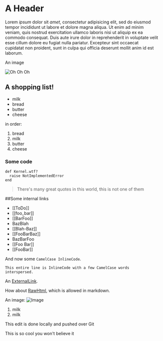 A Header
=======

Lorem *ipsum* dolor sit _amet_, consectetur adipisicing elit, sed do eiusmod tempor incididunt ut labore et dolore magna aliqua. Ut enim ad minim veniam, quis nostrud exercitation ullamco laboris nisi ut aliquip ex ea commodo consequat. Duis aute irure dolor in reprehenderit in voluptate velit esse cillum dolore eu fugiat nulla pariatur. Excepteur sint occaecat cupidatat non proident, sunt in culpa qui officia deserunt mollit anim id est laborum.

An image

<img alt="Oh Oh Oh" src="https://gitorious.org/img/logo.png" />

A shopping list!
----------------------

* milk
* bread
* butter
* cheese

in order:

1. bread
2. milk
3. butter
4. cheese

### Some code

    def Kernel.wtf?
      raise NotImplementedError
    end


> There's many great quotes in this world, 
> this is not one of them

##Some internal links
* [[ToDo]]
* [[foo_bar]]
* [[BarFoo]]
* BazBlah
* [[Blah-Baz]]
* [[FooBarBaz]]
* BazBarFoo
* [[Foo Bar]]
* [[FooBar]]

And now some `CamelCase InlineCode`.

`This entire line is InlineCode with a few CamelCase words interspersed.`

An [ExternalLink](http://example.com).

How about <a href="http://example.com/RawHtml">RawHtml</a>, which is allowed in markdown.

An image: ![Image](http://gitorious.org/images/logo-cube-text.png)

1. milk
1. milk

This edit is done locally and pushed over Git

This is so cool you won't believe it